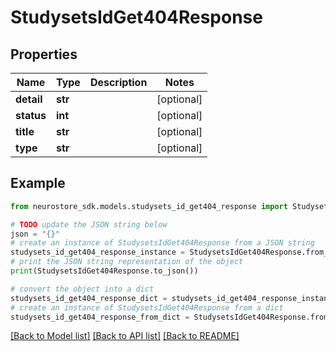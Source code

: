 # StudysetsIdGet404Response


## Properties

Name | Type | Description | Notes
------------ | ------------- | ------------- | -------------
**detail** | **str** |  | [optional] 
**status** | **int** |  | [optional] 
**title** | **str** |  | [optional] 
**type** | **str** |  | [optional] 

## Example

```python
from neurostore_sdk.models.studysets_id_get404_response import StudysetsIdGet404Response

# TODO update the JSON string below
json = "{}"
# create an instance of StudysetsIdGet404Response from a JSON string
studysets_id_get404_response_instance = StudysetsIdGet404Response.from_json(json)
# print the JSON string representation of the object
print(StudysetsIdGet404Response.to_json())

# convert the object into a dict
studysets_id_get404_response_dict = studysets_id_get404_response_instance.to_dict()
# create an instance of StudysetsIdGet404Response from a dict
studysets_id_get404_response_from_dict = StudysetsIdGet404Response.from_dict(studysets_id_get404_response_dict)
```
[[Back to Model list]](../README.md#documentation-for-models) [[Back to API list]](../README.md#documentation-for-api-endpoints) [[Back to README]](../README.md)



